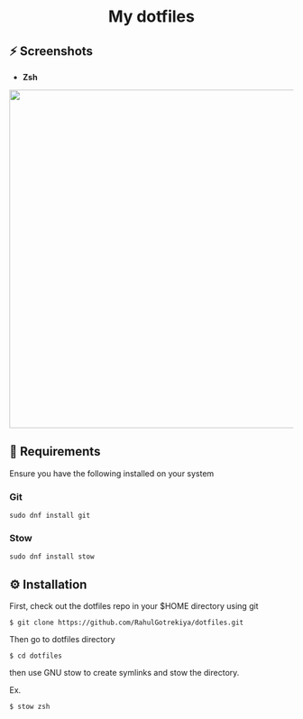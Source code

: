 <div>
  <h1 align="center">My dotfiles<p align="center" dir="auto"> </p></h1>
  
</div>

## ⚡ Screenshots

- **Zsh**

<div align="center">
  <img  align="center" src="https://github.com/RahulGotrekiya/dotfiles/assets/121397381/2af02d11-43c1-43a6-ac05-19374e1eb59f" width="600">
</div>

## 🚀 Requirements

Ensure you have the following installed on your system

### Git

```
sudo dnf install git
```

### Stow

```
sudo dnf install stow
```

## ⚙️ Installation

First, check out the dotfiles repo in your $HOME directory using git

```
$ git clone https://github.com/RahulGotrekiya/dotfiles.git
```

Then go to dotfiles directory

```
$ cd dotfiles
```

then use GNU stow to create symlinks and stow the directory.

Ex.

```
$ stow zsh
```
